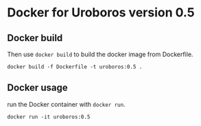 # Docker for Uroboros version 0.5

## Docker build


Then use `docker build` to build the docker image from Dockerfile.

```shell
docker build -f Dockerfile -t uroboros:0.5 .
```

## Docker usage

run the Docker container with `docker run`.

```shell
docker run -it uroboros:0.5
```

